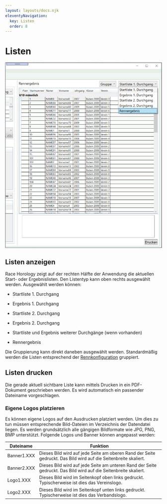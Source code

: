 ```yaml
---
layout: layouts/docs.njk
eleventyNavigation:
  key: Listen
  order: 8
---
```


# Listen

![Listen](../../assets/images/de/listen.png)

## Listen anzeigen

Race Horology zeigt auf der rechten Hälfte der Anwendung die aktuellen Start- oder Ergebnislisten. Den Listentyp kann oben rechts ausgewählt werden. Ausgewählt werden können:

-	Startliste 1. Durchgang

-	Ergebnis 1. Durchgang

-	Startliste 2. Durchgang

-	Ergebnis 2. Durchgang

- Startliste und Ergebnis weiterer Durchgänge (wenn vorhanden)

-	Rennergebnis

Die Gruppierung kann direkt daneben ausgewählt werden. Standardmäßig werden die Listen entsprechend der [Rennkonfiguration](../wettbewerb_rennen) gruppiert. 

##	Listen drucken

Die gerade aktuell sichtbare Liste kann mittels Drucken in ein PDF-Dokument geschrieben werden. Es wird automatisch ein passender Dateiname vorgeschlagen.

###	Eigene Logos platzieren

Es können eigene Logos auf den Ausdrucken platziert werden. Um dies zu tun müssen entsprechende Bild-Dateien im Verzeichnis der Datendatei liegen. Es werden grundsätzlich alle gängigen Bildformate wie JPG, PNG, BMP unterstützt. Folgende Logos und Banner können angepasst werden:

| Dateiname | Funktion |
| - | - |
| Banner1.XXX | Dieses Bild wird auf jede Seite am oberen Rand der Seite gedruckt. Das Bild wird auf die Seitenbreite skaliert. |
| Banner2.XXX | Dieses Bild wird auf jede Seite am unteren Rand der Seite gedruckt. Das Bild wird auf die Seitenbreite skaliert. |
| Logo1.XXX | Dieses Bild wird im Seitenkopf oben links gedruckt. Typischerweise ist dies das Vereinslogo. |
| Logo2.XXX | Dieses Bild wird im Seitenkopf unten links gedruckt. Typischerweise ist dies das Verbandslogo. |
